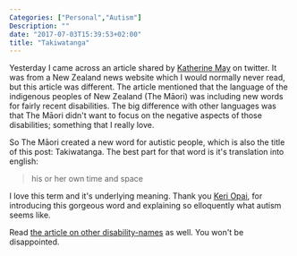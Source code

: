 ```yaml
---
Categories: ["Personal","Autism"]
Description: ""
date: "2017-07-03T15:39:53+02:00"
title: "Takiwatanga"
---
```


Yesterday I came across an article shared by [Katherine May](https://twitter.com/_katherine_may_) on twitter. It was from a New Zealand news website which I would normally never read, but this article was different. The article mentioned that the language of the indigenous peoples of New Zealand (The Māori) was including new words for fairly recent disabilities. The big difference with other languages was that The Māori didn't want to focus on the negative aspects of those disabilities; something that I really love.

So The Māori created a new word for autistic people, which is also the title of this post: Takiwatanga.
The best part for that word is it's translation into english:

> his or her own time and space

I love this term and it's underlying meaning. Thank you [Keri Opai](https://www.tepou.co.nz/about/profile/keri-opai/31), for introducing this gorgeous word and explaining so elloquently what autism seems like.  

Read [the article on other disability-names](http://www.newshub.co.nz/home/health/2017/06/new-m-ori-words-for-autism-mental-health-terms.html#.WVivSZydCrc.twitter) as well. You won't be disappointed.
